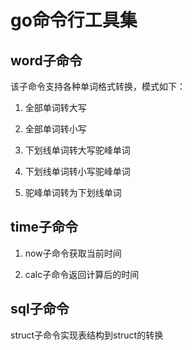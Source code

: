 # go命令行工具集

## word子命令

该子命令支持各种单词格式转换，模式如下：

1. 全部单词转大写

2. 全部单词转小写

3. 下划线单词转大写驼峰单词

4. 下划线单词转小写驼峰单词

5. 驼峰单词转为下划线单词

## time子命令

1. now子命令获取当前时间

2. calc子命令返回计算后的时间

## sql子命令

struct子命令实现表结构到struct的转换



